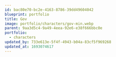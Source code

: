 ```yaml
---
id: bac80e70-bc2e-4163-8786-39dd49604042
blueprint: portfolio
title: Gov
image: portfolio/characters/gov-min.webp
parent: 9aa3d5c4-9a49-4eea-92e6-e38f666bbc0e
portfolio:
  - characters
updated_by: 733e613e-5f4f-4943-b04a-83cf5f969268
updated_at: 1693074617
---
```

